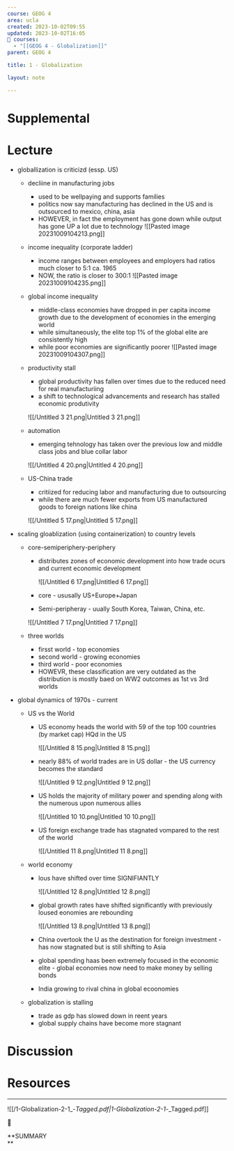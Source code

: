 ```yaml
---
course: GEOG 4
area: ucla
created: 2023-10-02T09:55
updated: 2023-10-02T16:05
📕 courses:
  - "[[GEOG 4 - Globalization]]"
parent: GEOG 4

title: 1 - Globalization

layout: note

---
```

# Supplemental

# Lecture

- globallization is criticizd (essp. US)
    - decliine in manufacturing jobs
        
        - used to be wellpaying and supports families
        - politics now say manufacturing has declined in the US and is outsourced to mexico, china, asia
        - HOWEVER, in fact the employment has gone down while output has gone UP a lot due to technology
        ![[Pasted image 20231009104213.png]]
        
    - income inequality (corporate ladder)
        
        - income ranges between employees and employers had ratios much closer to 5:1 ca. 1965
        - NOW, the ratio is closer to 300:1
        ![[Pasted image 20231009104235.png]]
        
    - global income inequality
        
        - middle-class economies have dropped in per capita income growth due to the development of economies in the emerging world
        - while simultaneously, the elite top 1% of the global elite are consistently high
        - while poor economies are significantly poorer
        ![[Pasted image 20231009104307.png]]
    - productivity stall
        - global productivity has fallen over times due to the reduced need for real manufacturiing
        - a shift to technological advancements and research has stalled economic produtivity
        
        ![[/Untitled 3 21.png|Untitled 3 21.png]]
        
    - automation
        
        - emerging tehnology has taken over the previous low and middle class jobs and blue collar labor
        
        ![[/Untitled 4 20.png|Untitled 4 20.png]]
        
    - US-China trade
        
        - critiized for reducing labor and manufacturing due to outsourcing
        - while there are much fewer exports from US manufactured goods to foreign nations like china
        
        ![[/Untitled 5 17.png|Untitled 5 17.png]]
        
- scaling gloablization (using containerization) to country levels
    - core-semiperiphery-periphery
        
        - distributes zones of economic development into how trade ocurs and current economic development
            
            ![[/Untitled 6 17.png|Untitled 6 17.png]]
            
        - core - ususally US+Europe+Japan
        - Semi-peripheray - uually South Korea, Taiwan, China, etc.
        
        ![[/Untitled 7 17.png|Untitled 7 17.png]]
        
    - three worlds
        - firsst world - top economies
        - second world - growing economies
        - third world - poor economies
        - HOWEVR, these classification are very outdated as the distribution is mostly baed on WW2 outcomes as 1st vs 3rd worlds
- global dynamics of 1970s - current
    - US vs the World
        - US economy heads the world with 59 of the top 100 countries (by market cap) HQd in the US
            
            ![[/Untitled 8 15.png|Untitled 8 15.png]]
            
        - nearly 88% of world trades are in US dollar - the US currency becomes the standard
            
            ![[/Untitled 9 12.png|Untitled 9 12.png]]
            
        - US holds the majority of military power and spending along with the numerous upon numerous allies
            
            ![[/Untitled 10 10.png|Untitled 10 10.png]]
            
        - US foreign exchange trade has stagnated vompared to the rest of the world
            
            ![[/Untitled 11 8.png|Untitled 11 8.png]]
            
    - world economy
        - lous have shifted over time SIGNIFIANTLY
            
            ![[/Untitled 12 8.png|Untitled 12 8.png]]
            
        - global growth rates have shifted significantly with previously loused eonomies are rebounding
            
            ![[/Untitled 13 8.png|Untitled 13 8.png]]
            
        - China overtook the U as the destination for foreign investment - has now stagnated but is still shifting to Asia
        - global spending haas been extremely focused in the economic elite - global economies now need to make money by selling bonds
        - India growing to rival china in global ecoonomies
    - globalization is stalling
        - trade as gdp has slowed down in reent years
        - global supply chains have become more stagnant

# Discussion

# Resources

---

![[/1-Globalization-2-1_-_Tagged.pdf|1-Globalization-2-1_-_Tagged.pdf]]

📌

**SUMMARY  
**